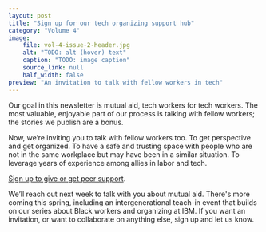 ```yaml
---
layout: post
title: "Sign up for our tech organizing support hub"
category: "Volume 4"
image:
    file: vol-4-issue-2-header.jpg
    alt: "TODO: alt (hover) text"
    caption: "TODO: image caption"
    source_link: null
    half_width: false
preview: "An invitation to talk with fellow workers in tech"
---
```


Our goal in this newsletter is mutual aid, tech workers for tech workers. The most valuable, enjoyable part of our process is talking with fellow workers; the stories we publish are a bonus.

Now, we’re inviting you to talk with fellow workers too. To get perspective and get organized. To have a safe and trusting space with people who are not in the same workplace but may have been in a similar situation. To leverage years of experience among allies in labor and tech.

[Sign up to give or get peer support](https://airtable.com/shra11xhyCiTOt7xZ).

We’ll reach out next week to talk with you about mutual aid. There's more coming this spring, including an intergenerational teach-in event that builds on our series about Black workers and organizing at IBM. If you want an invitation, or want to collaborate on anything else, sign up and let us know.
